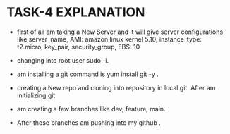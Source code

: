 # TASK-4 EXPLANATION

- first of all am taking a New Server and it will give server configurations like server_name, AMI: amazon linux kernel 5.10, instance_type: t2.micro, key_pair, security_group, EBS: 10

- changing into root user sudo -i.

- am installing a git command is yum install git -y .

- creating a New repo and cloning into repository in local git. After am initializing git.

- am creating a few branches like dev, feature, main.

- After those branches am pushing into my github .

